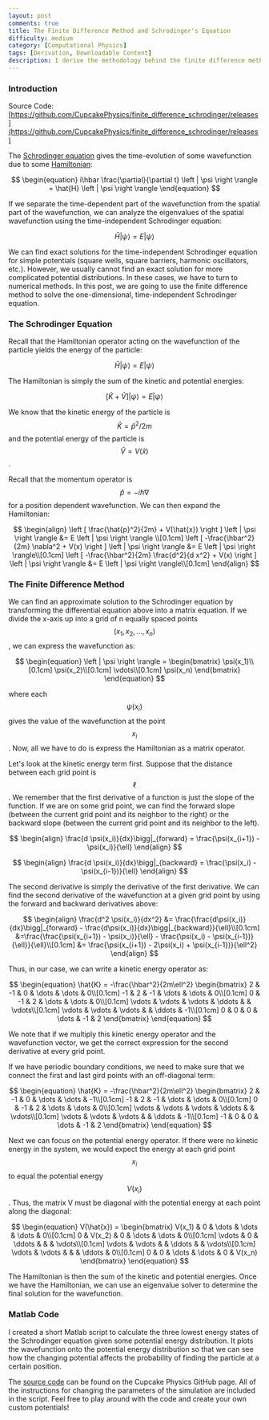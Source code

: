 ```yaml
---
layout: post
comments: true
title: The Finite Difference Method and Schrodinger's Equation
difficulty: medium
category: [Computational Physics]
tags: [Derivation, Downloadable Content]
description: I derive the methodology behind the finite difference method and then use it to solve the one-dimensional, time-independent Schrodinger equation.
---
```


### Introduction

Source Code: [https://github.com/CupcakePhysics/finite_difference_schrodinger/releases](https://github.com/CupcakePhysics/finite_difference_schrodinger/releases)

The [Schrodinger equation](http://en.wikipedia.org/wiki/Schr%C3%B6dinger_equation) gives the time-evolution of some wavefunction due to some [Hamiltonian](http://en.wikipedia.org/wiki/Hamiltonian_(quantum_mechanics)):

$$
\begin{equation}
i\hbar \frac{\partial}{\partial t} \left | \psi \right \rangle = \hat{H} \left | \psi \right \rangle
\end{equation}
$$

If we separate the time-dependent part of the wavefunction from the spatial part of the wavefunction, we can analyze the eigenvalues of the spatial wavefunction using the time-independent Schrodinger equation:

$$
\begin{equation}
\hat{H} \left | \psi \right \rangle = E \left | \psi \right \rangle
\end{equation}
$$

We can find exact solutions for the time-independent Schrodinger equation for simple potentials (square wells, square barriers, harmonic oscillators, etc.). However, we usually cannot find an exact solution for more complicated potential distributions. In these cases, we have to turn to numerical methods. In this post, we are going to use the finite difference method to solve the one-dimensional, time-independent Schrodinger equation.

### The Schrodinger Equation

Recall that the Hamiltonian operator acting on the wavefunction of the particle yields the energy of the particle:

$$
\begin{equation}
\hat{H} \left | \psi \right \rangle = E \left | \psi \right \rangle
\end{equation}
$$

The Hamiltonian is simply the sum of the kinetic and potential energies:

$$
\begin{equation}
\left [ \hat{K} + \hat{V} \right ] \left | \psi \right \rangle = E \left | \psi \right \rangle
\end{equation}
$$

We know that the kinetic energy of the particle is $$\hat{K} = \hat{p}^2/2m$$ and the potential energy of the particle is $$\hat{V} = V(\hat{x})$$.

Recall that the momentum operator is $$\hat{p} = -i\hbar \nabla$$ for a position dependent wavefunction. We can then expand the Hamiltonian:

$$
\begin{align}
\left [ \frac{\hat{p}^2}{2m} + V(\hat{x}) \right ] \left | \psi \right \rangle &= E \left | \psi \right \rangle \\[0.1cm]
\left [ -\frac{\hbar^2}{2m} \nabla^2 + V(x) \right ] \left | \psi \right \rangle &= E \left | \psi \right \rangle\\[0.1cm]
\left [ -\frac{\hbar^2}{2m} \frac{d^2}{d x^2} + V(x) \right ] \left | \psi \right \rangle &= E \left | \psi \right \rangle\\[0.1cm]
\end{align}
$$

### The Finite Difference Method

We can find an approximate solution to the Schrodinger equation by transforming the differential equation above into a matrix equation. If we divide the x-axis up into a grid of n equally spaced points $$(x_1, x_2, ..., x_n)$$, we can express the wavefunction as:

$$
\begin{equation}
\left | \psi \right \rangle =
\begin{bmatrix}
\psi(x_1)\\[0.1cm]
\psi(x_2)\\[0.1cm]
\vdots\\[0.1cm]
\psi(x_n)
\end{bmatrix}
\end{equation}
$$

where each $$\psi(x_i)$$ gives the value of the wavefunction at the point $$x_i$$. Now, all we have to do is express the Hamiltonian as a matrix operator.

Let's look at the kinetic energy term first. Suppose that the distance between each grid point is $$\ell$$. We remember that the first derivative of a function is just the slope of the function. If we are on some grid point, we can find the forward slope (between the current grid point and its neighbor to the right) or the backward slope (between the current grid point and its neighbor to the left).

$$
\begin{align}
\frac{d \psi(x_i)}{dx}\bigg|_{forward} = \frac{\psi(x_{i+1}) - \psi(x_i)}{\ell}
\end{align}
$$

$$
\begin{align}
\frac{d \psi(x_i)}{dx}\bigg|_{backward} = \frac{\psi(x_i) - \psi(x_{i-1})}{\ell}
\end{align}
$$

The second derivative is simply the derivative of the first derivative. We can find the second derivative of the wavefunction at a given grid point by using the forward and backward derivatives above:

$$
\begin{align}
\frac{d^2 \psi(x_i)}{dx^2} &= \frac{\frac{d\psi(x_i)}{dx}\bigg|_{forward} - \frac{d\psi(x_i)}{dx}\bigg|_{backward}}{\ell}\\[0.1cm]
&=\frac{\frac{\psi(x_{i+1}) - \psi(x_i)}{\ell} - \frac{\psi(x_i) - \psi(x_{i-1})}{\ell}}{\ell}\\[0.1cm]
&= \frac{\psi(x_{i+1}) - 2\psi(x_i) + \psi(x_{i-1})}{\ell^2}
\end{align}
$$

Thus, in our case, we can write a kinetic energy operator as:

$$
\begin{equation}
\hat{K} = -\frac{\hbar^2}{2m\ell^2}
\begin{bmatrix}
2 & -1 & 0 & \dots & \dots & 0\\[0.1cm]
-1 & 2 & -1 & \dots & \dots & 0\\[0.1cm]
0 & -1 & 2 & \dots & \dots & 0\\[0.1cm]
\vdots & \vdots & \vdots & \ddots & & \vdots\\[0.1cm]
\vdots & \vdots & \vdots & & \ddots & -1\\[0.1cm]
0 & 0 & 0 & \dots & -1 & 2
\end{bmatrix}
\end{equation}
$$

We note that if we multiply this kinetic energy operator and the wavefunction vector, we get the correct expression for the second derivative at every grid point.

If we have periodic boundary conditions, we need to make sure that we connect the first and last gird points with an off-diagonal term:

$$
\begin{equation}
\hat{K} = -\frac{\hbar^2}{2m\ell^2}
\begin{bmatrix}
2 & -1 & 0 & \dots & \dots & -1\\[0.1cm]
-1 & 2 & -1 & \dots & \dots & 0\\[0.1cm]
0 & -1 & 2 & \dots & \dots & 0\\[0.1cm]
\vdots & \vdots & \vdots & \ddots & & \vdots\\[0.1cm]
\vdots & \vdots & \vdots & & \ddots & -1\\[0.1cm]
-1 & 0 & 0 & \dots & -1 & 2
\end{bmatrix}
\end{equation}
$$

Next we can focus on the potential energy operator. If there were no kinetic energy in the system, we would expect the energy at each grid point $$x_i$$ to equal the potential energy $$V(x_i)$$. Thus, the matrix V must be diagonal with the potential energy at each point along the diagonal:

$$
\begin{equation}
V(\hat{x}) =
\begin{bmatrix}
V(x_1) & 0 & \dots & \dots & \dots & 0\\[0.1cm]
0 & V(x_2) & 0 & \dots & \dots & 0\\[0.1cm]
\vdots & 0 & \ddots & & & \vdots\\[0.1cm]
\vdots & \vdots & & \ddots & & \vdots\\[0.1cm]
\vdots & \vdots & & & \ddots & 0\\[0.1cm]
0 & 0 & \dots & \dots & 0 & V(x_n)
\end{bmatrix}
\end{equation}
$$

The Hamiltonian is then the sum of the kinetic and potential energies. Once we have the Hamiltonian, we can use an eigenvalue solver to determine the final solution for the wavefunction.

### Matlab Code

I created a short Matlab script to calculate the three lowest energy states of the Schrodinger equation given some potential energy distribution. It plots the wavefunction onto the potential energy distribution so that we can see how the changing potential affects the probability of finding the particle at a certain position.

The [source code](https://github.com/CupcakePhysics/finite_difference_schrodinger/releases) can be found on the Cupcake Physics GitHub page. All of the instructions for changing the parameters of the simulation are included in the script. Feel free to play around with the code and create your own custom potentials!
